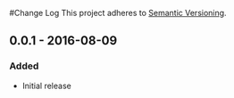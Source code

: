 #Change Log
This project adheres to [Semantic Versioning](http://semver.org/).

## 0.0.1 - 2016-08-09
### Added
- Initial release
